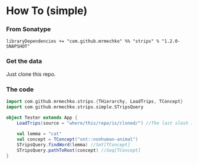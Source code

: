 # How To (simple)


### From Sonatype

`libraryDependencies += "com.github.mrmechko" %% "strips" % "1.2.0-SNAPSHOT"`

### Get the data

Just clone this repo.

### The code
```scala
import com.github.mrmechko.strips.{THierarchy, LoadTrips, TConcept}
import com.github.mrmechko.strips.simple.STripsQuery

object Tester extends App {
	LoadTrips(source = "where/this/repo/is/cloned/") //The last slash is important because I'm too lazy to make things better right now
	
	val lemma = "cat"
	val concept = TConcept("ont::nonhuman-animal")
	STripsQuery.findWord(lemma) //Set[TConcept]
	STripsQuery.pathToRoot(concept) //Seq[TConcept]
}

```
